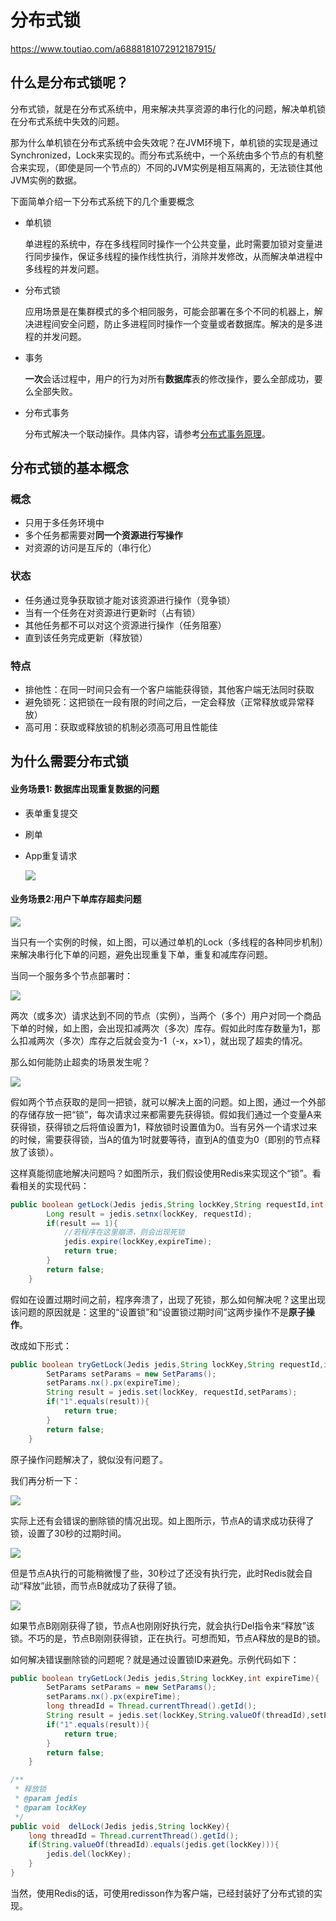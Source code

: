 # 分布式锁

https://www.toutiao.com/a6888181072912187915/

## 什么是分布式锁呢？

分布式锁，就是在分布式系统中，用来解决共享资源的串行化的问题，解决单机锁在分布式系统中失效的问题。

那为什么单机锁在分布式系统中会失效呢？在JVM环境下，单机锁的实现是通过Synchronized，Lock来实现的。而分布式系统中，一个系统由多个节点的有机整合来实现，（即使是同一个节点的）不同的JVM实例是相互隔离的，无法锁住其他JVM实例的数据。

下面简单介绍一下分布式系统下的几个重要概念

* 单机锁

  单进程的系统中，存在多线程同时操作一个公共变量，此时需要加锁对变量进行同步操作，保证多线程的操作线性执行，消除并发修改，从而解决单进程中多线程的并发问题。

* 分布式锁

  应用场景是在集群模式的多个相同服务，可能会部署在多个不同的机器上，解决进程间安全问题，防止多进程同时操作一个变量或者数据库。解决的是多进程的并发问题。

* 事务

  **一次**会话过程中，用户的行为对所有**数据库**表的修改操作，要么全部成功，要么全部失败。

* 分布式事务

  分布式解决一个联动操作。具体内容，请参考[分布式事务原理](./Distributed_Transaction.md)。

## 分布式锁的基本概念

### 概念

* 只用于多任务环境中
* 多个任务都需要对**同一个资源进行写操作**
* 对资源的访问是互斥的（串行化）

### 状态

* 任务通过竞争获取锁才能对该资源进行操作（竞争锁）
* 当有一个任务在对资源进行更新时（占有锁）
* 其他任务都不可以对这个资源进行操作（任务阻塞）
* 直到该任务完成更新（释放锁）

### 特点

* 排他性：在同一时间只会有一个客户端能获得锁，其他客户端无法同时获取
* 避免锁死：这把锁在一段有限的时间之后，一定会释放（正常释放或异常释放）
* 高可用：获取或释放锁的机制必须高可用且性能佳

## 为什么需要分布式锁

#### 业务场景1: 数据库出现重复数据的问题

* 表单重复提交

* 刷单

* App重复请求

  ![](./images/Duplicate_Data.png)

#### 业务场景2:用户下单库存超卖问题

![](./images/SimgleUser_OverSKU.jpg)

当只有一个实例的时候，如上图，可以通过单机的Lock（多线程的各种同步机制）来解决串行化下单的问题，避免出现重复下单，重复和减库存问题。

当同一个服务多个节点部署时：

![](./images/MiltipleUser_OverSKU.png)

两次（或多次）请求达到不同的节点（实例），当两个（多个）用户对同一个商品下单的时候，如上图，会出现扣减两次（多次）库存。假如此时库存数量为1，那么扣减两次（多次）库存之后就会变为-1（-x，x>1），就出现了超卖的情况。

那么如何能防止超卖的场景发生呢？

![](./images/MiltipleUser_OverSKU_Lock.png)

假如两个节点获取的是同一把锁，就可以解决上面的问题。如上图，通过一个外部的存储存放一把“锁”，每次请求过来都需要先获得锁。假如我们通过一个变量A来获得锁，获得锁之后将值设置为1，释放锁时设置值为0。当有另外一个请求过来的时候，需要获得锁，当A的值为1时就要等待，直到A的值变为0（即别的节点释放了该锁）。

这样真能彻底地解决问题吗？如图所示，我们假设使用Redis来实现这个“锁”。看看相关的实现代码：

```java
public boolean getLock(Jedis jedis,String lockKey,String requestId,int expireTime){
        Long result = jedis.setnx(lockKey, requestId);
        if(result == 1){
            //若程序在这里崩溃，则会出现死锁
            jedis.expire(lockKey,expireTime);
            return true;
        }
        return false;
    }
```

假如在设置过期时间之前，程序奔溃了，出现了死锁，那么如何解决呢？这里出现该问题的原因就是：这里的“设置锁”和“设置锁过期时间”这两步操作不是**原子操作**。

改成如下形式：

```java
public boolean tryGetLock(Jedis jedis,String lockKey,String requestId,int expireTime){
        SetParams setParams = new SetParams();
        setParams.nx().px(expireTime);
        String result = jedis.set(lockKey, requestId,setParams);
        if("1".equals(result)){
            return true;
        }
        return false;
    }
```

原子操作问题解决了，貌似没有问题了。

我们再分析一下：

![](./images/DeleteLock_WithError.jpg)

实际上还有会错误的删除锁的情况出现。如上图所示，节点A的请求成功获得了锁，设置了30秒的过期时间。

![](./images/DeleteLock_WithError_2.jpg)

但是节点A执行的可能稍微慢了些，30秒过了还没有执行完，此时Redis就会自动“释放”此锁，而节点B就成功了获得了锁。

![](./images/DeleteLock_WithError_3.jpg)

如果节点B刚刚获得了锁，节点A也刚刚好执行完，就会执行Del指令来“释放”该锁。不巧的是，节点B刚刚获得锁，正在执行。可想而知，节点A释放的是B的锁。

如何解决错误删除锁的问题呢？就是通过设置锁ID来避免。示例代码如下：

```java
public boolean tryGetLock(Jedis jedis,String lockKey,int expireTime){
        SetParams setParams = new SetParams();
        setParams.nx().px(expireTime);
        long threadId = Thread.currentThread().getId();
        String result = jedis.set(lockKey,String.valueOf(threadId),setParams);
        if("1".equals(result)){
            return true;
        }
        return false;
    }
```

```java
/**
 * 释放锁
 * @param jedis
 * @param lockKey
 */
public void  delLock(Jedis jedis,String lockKey){
    long threadId = Thread.currentThread().getId();
    if(String.valueOf(threadId).equals(jedis.get(lockKey))){
        jedis.del(lockKey);
    }
}
```
当然，使用Redis的话，可使用redisson作为客户端，已经封装好了分布式锁的实现。